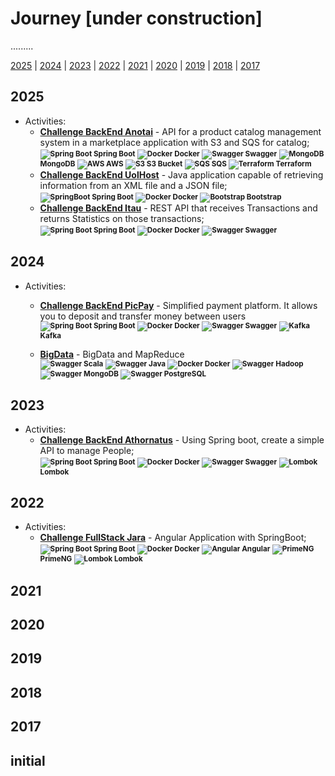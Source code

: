 # Journey [under construction]

.........

[2025](#2025) | [2024](#2024) | [2023](#2023) | [2022](#2022) | [2021](#2021) | [2020](#2020) | [2019](#2019) | [2018](#2018) | [2017](#2017) 

## 2025

<!--```mermaid
graph TD
    A[This is an <b>important</b> <a href='https://google.com'>link</a>]
```-->

<!--  + Professional Experience:-->
<!--  + My Contributions:-->

 + Activities:
    - [**Challenge BackEnd Anotai**](https://github.com/gilberto-009199/desafio-anotai-backend-aws) - API for a product catalog management system in a marketplace application with S3 and SQS for catalog;
        <br/><small>
                <strong>![Spring Boot](./assets/spring16x16.svg) Spring Boot</strong>
                <strong>![Docker](./assets/docker16x16.svg) Docker</strong>
                <strong>![Swagger](./assets/swagger.svg) Swagger</strong>
                <strong>![MongoDB](./assets/mongodb.svg) MongoDB</strong>
                <strong>![AWS](./assets/cloud16x16.svg) AWS</strong>
                <strong>![S3](./assets/Arch_Amazon-Simple-Storage-Service_16.svg) S3 Bucket</strong>
                <strong>![SQS](./assets/Arch_Amazon-Simple-Queue-Service_16.svg) SQS </strong>
                <strong>![Terraform](./assets/terraform16x16.svg) Terraform</strong>
              </small>
    - [**Challenge BackEnd UolHost**](https://github.com/gilberto-009199/desafio-uolhost-backend) - Java application capable of retrieving information from an XML file and a JSON file;
        <br/><small>
                <strong>![SpringBoot](./assets/spring16x16.svg) Spring Boot</strong>
                <strong>![Docker](./assets/docker16x16.svg) Docker</strong>
                <strong>![Bootstrap](./assets/bootstrap.svg) Bootstrap</strong> 
              </small>
    - [**Challenge BackEnd Itau**](https://github.com/gilberto-009199/desafio-itau-backend) - REST API that receives Transactions and returns Statistics on those transactions;
        <br/><small>
                <strong>![Spring Boot](./assets/spring16x16.svg) Spring Boot</strong>
                <strong>![Docker](./assets/docker16x16.svg) Docker</strong>
                <strong>![Swagger](./assets/swagger.svg) Swagger</strong>
              </small>


## 2024

<!--```mermaid
mindmap
  root((mindmap))
    Origins
      Long history
      ::icon(fa fa-book)
      Popularisation
        British popular psychology author Tony Buzan
    Research
      On effectiveness<br/>and features
      important
        Uses
            Creative techniques
            Strategic planning
            Argument mapping
    Tools
      Pen and paper
      Mermaid
```-->
<!---+ Professional Experience:-->
<!---+ My Contributions:-->


 + Activities:
    - [**Challenge BackEnd PicPay**](https://github.com/gilberto-009199/picpay-desafio-backend) - Simplified payment platform. It allows you to deposit and transfer money between users
    <br/><small>
            <strong>![Spring Boot](./assets/spring16x16.svg) Spring Boot</strong>
            <strong>![Docker](./assets/docker16x16.svg) Docker</strong>
            <strong>![Swagger](./assets/swagger.svg) Swagger</strong>
            <strong>![Kafka](./assets/kafka16x16.svg) Kafka</strong>
          </small>
          
    - [**BigData**](https://github.com/gilberto-009199/bigdata) - BigData and MapReduce
      <br/><small>
            <strong>![Swagger](./assets/scala.svg) Scala</strong>
            <strong>![Swagger](./assets/java16x16.svg) Java</strong>
            <strong>![Docker](./assets/docker16x16.svg) Docker</strong>
            <strong>![Swagger](./assets/hadoop.svg) Hadoop</strong>
            <strong>![Swagger](./assets/mongodb.svg) MongoDB</strong>
            <strong>![Swagger](./assets/postgresql.svg) PostgreSQL</strong>
          </small>

<!-- add https://github.com/gilberto-009199/processamento_imagem -->

## 2023

<!--  + Professional Experience:-->
<!--  + My Contributions: -->

 + Activities:
    - [**Challenge BackEnd Athornatus**](https://github.com/gilberto-009199/desafio-athornatus-backend) - Using Spring boot, create a simple API to manage People;
    <br/><small>
            <strong>![Spring Boot](./assets/spring16x16.svg) Spring Boot</strong>
            <strong>![Docker](./assets/docker16x16.svg) Docker</strong>
            <strong>![Swagger](./assets/swagger.svg) Swagger</strong>
            <strong>![Lombok](./assets/lombok.svg) Lombok</strong>
          </small>

## 2022

<!--  + Professional Experience:-->
<!--  + My Contributions: -->

 + Activities:
    - [**Challenge FullStack Jara**](https://github.com/gilberto-009199/avaliacao-full-stack) - Angular Application with SpringBoot;
    <br/><small>
            <strong>![Spring Boot](./assets/spring16x16.svg) Spring Boot</strong>
            <strong>![Docker](./assets/docker16x16.svg) Docker</strong>
            <strong>![Angular](./assets/angularjs.svg) Angular</strong>
            <strong>![PrimeNG](./assets/primeng.svg) PrimeNG</strong>
            <strong>![Lombok](./assets/lombok.svg) Lombok</strong>
          </small>

## 2021

<!--  + Professional Experience:-->
<!--  + My Contributions: -->
<!--  + Activities: -->

## 2020

<!--  + Professional Experience:-->
<!--  + My Contributions: -->
<!--  + Activities: -->

## 2019

<!--  + Professional Experience:-->
<!--  + My Contributions: -->
<!--  + Activities: -->

## 2018

<!--  + Professional Experience:-->
<!--  + My Contributions: -->
<!--  + Activities: -->

## 2017

<!--  + Professional Experience:-->
<!--  + My Contributions: -->
<!--  + Activities: -->

## initial 

